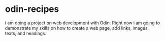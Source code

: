 # odin-recipes
i am doing a project on web development with Odin. Right now i am going to demonstrate my skills on how to create a web page, add links, images, texts, and headings.